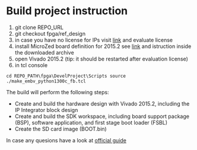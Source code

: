 # Build project instruction

1. git clone REPO_URL
2. git checkout fpga/ref_design
3.  in case you have no license for IPs visit [link][1] and evaluate license
4. install MicroZed board definition for 2015.2 see [link][2] and istruction inside the downloaded archive
5. open Vivado 2015.2 (tip: it should be restarted after evaluation license)
6. in tcl console 
	

`cd REPO_PATH\fpga\DevelProject\Scripts
source ./make_embv_python1300c_fb.tcl`


The build will perform the following steps: 
 
* Create and build the hardware design with Vivado 2015.2,  including the IP Integrator block design 
* Create and build the SDK workspace, including board support package (BSP), software application, and first stage boot loader (FSBL) 
* Create the SD card image (BOOT.bin) 



In case any quesions have a look at [official guide][3]	
	
[1]: http://www.xilinx.com/products/intellectual-property/ef-di-vid-img-ip-pack.html
[2]: http://microzed.org/support/documentation/1519
[3]: ../FrameBufferRefDesign/EMBV_PYTHON1300C_Frame_Buffer_Tutorial_2015_2_01.pdf
